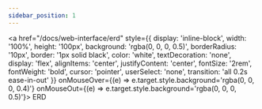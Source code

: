```yaml
---
sidebar_position: 1
---
```


<a href="/docs/web-interface/erd" style={{
  display: 'inline-block',
  width: '100%',
  height: '100px',
  background: 'rgba(0, 0, 0, 0.5)',
  borderRadius: '10px',
  border: '1px solid black',
  color: 'white',
  textDecoration: 'none',
  display: 'flex',
  alignItems: 'center',
  justifyContent: 'center',
  fontSize: '2rem',
  fontWeight: 'bold',
  cursor: 'pointer',
  userSelect: 'none',
  transition: 'all 0.2s ease-in-out'
}} onMouseOver={(e) => e.target.style.background='rgba(0, 0, 0, 0.4)'} onMouseOut={(e) => e.target.style.background='rgba(0, 0, 0, 0.5)'}>
  <span>ERD</span>
</a>
